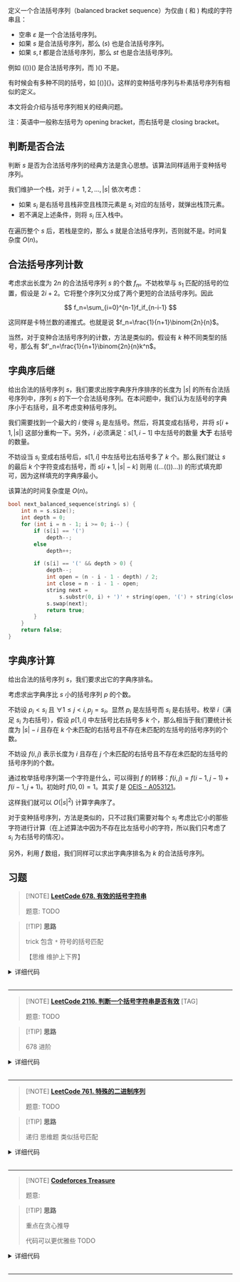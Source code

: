 

定义一个合法括号序列（balanced bracket sequence）为仅由 $($ 和 $)$ 构成的字符串且：

- 空串 $\varepsilon$ 是一个合法括号序列。
- 如果 $s$ 是合法括号序列，那么 $(s)$ 也是合法括号序列。
- 如果 $s,t$ 都是合法括号序列，那么 $st$ 也是合法括号序列。

例如 $(())()$ 是合法括号序列，而 $)()$ 不是。

有时候会有多种不同的括号，如 $[()]\{\}$。这样的变种括号序列与朴素括号序列有相似的定义。

本文将会介绍与括号序列相关的经典问题。

注：英语中一般称左括号为 opening bracket，而右括号是 closing bracket。

## 判断是否合法

判断 $s$ 是否为合法括号序列的经典方法是贪心思想。该算法同样适用于变种括号序列。

我们维护一个栈，对于 $i=1,2,\ldots,|s|$ 依次考虑：

- 如果 $s_i$ 是右括号且栈非空且栈顶元素是 $s_i$ 对应的左括号，就弹出栈顶元素。
- 若不满足上述条件，则将 $s_i$ 压入栈中。

在遍历整个 $s$ 后，若栈是空的，那么 $s$ 就是合法括号序列，否则就不是。时间复杂度 $O(n)$。

## 合法括号序列计数

考虑求出长度为 $2n$ 的合法括号序列 $s$ 的个数 $f_n$。不妨枚举与 $s_1$ 匹配的括号的位置，假设是 $2i+2$。它将整个序列又分成了两个更短的合法括号序列。因此

$$
f_n=\sum_{i=0}^{n-1}f_if_{n-i-1}
$$

这同样是卡特兰数的递推式。也就是说 $f_n=\frac{1}{n+1}\binom{2n}{n}$。

当然，对于变种合法括号序列的计数，方法是类似的。假设有 $k$ 种不同类型的括号，那么有 $f'_n=\frac{1}{n+1}\binom{2n}{n}k^n$。

## 字典序后继

给出合法的括号序列 $s$，我们要求出按字典序升序排序的长度为 $|s|$ 的所有合法括号序列中，序列 $s$ 的下一个合法括号序列。在本问题中，我们认为左括号的字典序小于右括号，且不考虑变种括号序列。

我们需要找到一个最大的 $i$ 使得 $s_i$ 是左括号。然后，将其变成右括号，并将 $s[i+1,|s|]$ 这部分重构一下。另外，$i$ 必须满足：$s[1,i-1]$ 中左括号的数量 **大于** 右括号的数量。

不妨设当 $s_i$ 变成右括号后，$s[1,i]$ 中左括号比右括号多了 $k$ 个。那么我们就让 $s$ 的最后 $k$ 个字符变成右括号，而 $s[i+1,|s|-k]$ 则用 $((\dots(())\dots))$ 的形式填充即可，因为这样填充的字典序最小。

该算法的时间复杂度是 $O(n)$。


```cpp
bool next_balanced_sequence(string& s) {
    int n = s.size();
    int depth = 0;
    for (int i = n - 1; i >= 0; i--) {
        if (s[i] == '(')
            depth--;
        else
            depth++;

        if (s[i] == '(' && depth > 0) {
            depth--;
            int open = (n - i - 1 - depth) / 2;
            int close = n - i - 1 - open;
            string next =
                s.substr(0, i) + ')' + string(open, '(') + string(close, ')');
            s.swap(next);
            return true;
        }
    }
    return false;
}
```

## 字典序计算

给出合法的括号序列 $s$，我们要求出它的字典序排名。

考虑求出字典序比 $s$ 小的括号序列 $p$ 的个数。

不妨设 $p_i<s_i$ 且 $\forall 1\le j<i,p_j=s_i$。显然 $p_i$ 是左括号而 $s_i$ 是右括号。枚举 $i$（满足 $s_i$ 为右括号），假设 $p[1,i]$ 中左括号比右括号多 $k$ 个，那么相当于我们要统计长度为 $|s|-i$ 且存在 $k$ 个未匹配的右括号且不存在未匹配的左括号的括号序列的个数。

不妨设 $f(i,j)$ 表示长度为 $i$ 且存在 $j$ 个未匹配的右括号且不存在未匹配的左括号的括号序列的个数。

通过枚举括号序列第一个字符是什么，可以得到 $f$ 的转移：$f(i,j) = f(i-1,j-1)+f(i-1,j+1)$。初始时 $f(0,0)=1$。其实 $f$ 是 [OEIS - A053121](http://oeis.org/A053121)。

这样我们就可以 $O(|s|^2)$ 计算字典序了。

对于变种括号序列，方法是类似的，只不过我们需要对每个 $s_i$ 考虑比它小的那些字符进行计算（在上述算法中因为不存在比左括号小的字符，所以我们只考虑了 $s_i$ 为右括号的情况）。

另外，利用 $f$ 数组，我们同样可以求出字典序排名为 $k$ 的合法括号序列。


## 习题

> [!NOTE] **[LeetCode 678. 有效的括号字符串](https://leetcode-cn.com/problems/valid-parenthesis-string/)**
> 
> 题意: TODO

> [!TIP] **思路**
> 
> trick 包含 `*` 符号的括号匹配
> 
> 【思维 维护上下界】

<details>
<summary>详细代码</summary>
<!-- tabs:start -->

##### **C++**

```cpp
class Solution {
public:
    bool checkValidString(string s) {
        // 栈存的都是左括号 所以本质上只用常量存左括号数量即可
        // * 考虑其影响左括号数量的范围
        // low high 存左括号数量范围
        int low = 0, high = 0;
        for (auto c : s) {
            if (c == '(')
                ++ low , ++ high ;
            else if (c == ')')
                -- low , -- high ;
            else
                -- low , ++ high ;
            low = max(low, 0);
            if (low > high)
                return false;
        }
        return !low;
    }
};
```

##### **Python**

```python

```

<!-- tabs:end -->
</details>

<br>

* * *

> [!NOTE] **[LeetCode 2116. 判断一个括号字符串是否有效](https://leetcode-cn.com/problems/check-if-a-parentheses-string-can-be-valid/)** [TAG]
> 
> 题意: TODO

> [!TIP] **思路**
> 
> 678 进阶

<details>
<summary>详细代码</summary>
<!-- tabs:start -->

##### **C++**

```cpp
class Solution {
 public:
     bool canBeValid(string s, string locked) {
         int n = s.size();
         for (int i = 0; i < n; ++ i )
             if (locked[i] == '0')
                 s[i] = '*';
         
         int low = 0, high = 0;
         for (auto c : s) {
             if (c == '(')
                 low ++ , high ++ ;
             else if (c == ')')
                 low -- , high -- ;
             else
                 low -- , high ++ ;
             low = max(low, 0);
             if (low > high)
                 return false;
         }
         return !low && n % 2 == 0;
     }
 };
```

##### **Python**

```python

```

<!-- tabs:end -->
</details>

<br>

* * *


> [!NOTE] **[LeetCode 761. 特殊的二进制序列](https://leetcode-cn.com/problems/special-binary-string/)**
> 
> 题意: TODO

> [!TIP] **思路**
> 
> 递归 思维题 类似括号匹配

<details>
<summary>详细代码</summary>
<!-- tabs:start -->

##### **C++**

```cpp
class Solution {
public:
    string makeLargestSpecial(string S) {
        if (S.size() <= 2)
            return S;

        vector<string> q;
        string s;
        int cnt = 0;
        for (auto c : S) {
            s.push_back(c);
            if (c == '1')
                cnt ++ ;
            else {
                cnt -- ;
                if (cnt == 0) {
                    q.push_back('1' + makeLargestSpecial(s.substr(1, s.size() - 2)) + '0');
                    s.clear();
                }
            }
        }
        sort(q.begin(), q.end(), [](string & a, string & b) {
            return a + b > b + a;
        });
        string res;
        for (auto s : q)
            res += s;
        return res;
    }
};
```

##### **Python**

```python

```

<!-- tabs:end -->
</details>

<br>

* * *

> [!NOTE] **[Codeforces Treasure](http://codeforces.com/problemset/problem/494/A)**
> 
> 题意: 

> [!TIP] **思路**
> 
> 重点在贪心推导
> 
> 代码可以更优雅些 TODO

<details>
<summary>详细代码</summary>
<!-- tabs:start -->

##### **C++**

```cpp
// Problem: A. Treasure
// Contest: Codeforces - Codeforces Round #282 (Div. 1)
// URL: https://codeforces.com/problemset/problem/494/A
// Memory Limit: 256 MB
// Time Limit: 2000 ms

#include <bits/stdc++.h>
using namespace std;

int main() {
    string s;
    cin >> s;

    vector<int> xs;
    int l = 0;
    for (auto c : s)
        if (c == ')' || c == '#') {
            if (l)
                l--;
            else {
                cout << -1 << endl;
                return 0;
            }
            if (c == '#')
                xs.push_back(1);
        } else if (c == '(')
            l++;

    if (l) {
        if (xs.empty()) {
            cout << -1 << endl;
            return 0;
        } else {
            xs.back() += l;
        }
    }

    l = 0;
    int p = 0;
    string t;
    for (auto c : s)
        if (c == ')') {
            if (l)
                l--;
            else {
                cout << -1 << endl;
                return 0;
            }
        } else if (c == '#') {
            int cnt = xs[p++];
            while (cnt && l)
                l--, cnt--;
            if (cnt) {
                cout << -1 << endl;
                return 0;
            }
        } else
            l++;
    if (l) {
        cout << -1 << endl;
        return 0;
    }

    for (auto x : xs)
        cout << x << endl;

    return 0;
}
```

##### **Python**

```python

```

<!-- tabs:end -->
</details>

<br>

* * *
